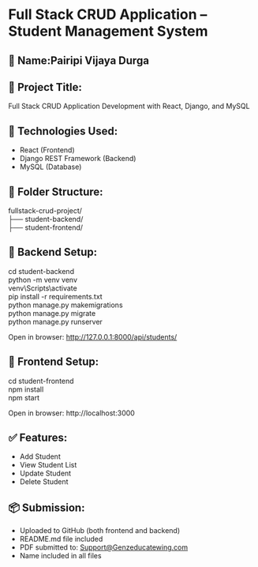 # Full Stack CRUD Application – Student Management System

## 👤 Name:Pairipi Vijaya Durga

## 📝 Project Title:
Full Stack CRUD Application Development with React, Django, and MySQL

## 🧰 Technologies Used:
- React (Frontend)
- Django REST Framework (Backend)
- MySQL (Database)

## 📁 Folder Structure:
fullstack-crud-project/  
├── student-backend/  
├── student-frontend/  

## 🔧 Backend Setup:
cd student-backend  
python -m venv venv  
venv\Scripts\activate  
pip install -r requirements.txt  
python manage.py makemigrations  
python manage.py migrate  
python manage.py runserver  

Open in browser: http://127.0.0.1:8000/api/students/

## 🔧 Frontend Setup:
cd student-frontend  
npm install  
npm start  

Open in browser: http://localhost:3000

## ✅ Features:
- Add Student
- View Student List
- Update Student
- Delete Student

## 📦 Submission:
- Uploaded to GitHub (both frontend and backend)
- README.md file included
- PDF submitted to: Support@Genzeducatewing.com
- Name included in all files
